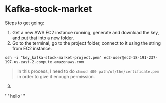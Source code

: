 # Kafka-stock-market

Steps to get going:

1. Get a new AWS EC2 instance running, generate and download the key, and put that into a new folder.
2. Go to the terminal, go to the project folder, connect to it using the string from EC2 instance.

`ssh -i "key_kafka-stock-market-project.pem" ec2-user@ec2-18-191-237-197.us-east-2.compute.amazonaws.com`

> In this process, I need to do
> `chmod 400 path/of/the/certificate.pem`
> in order to give it enough permission.

3.
'''
hello
'''
